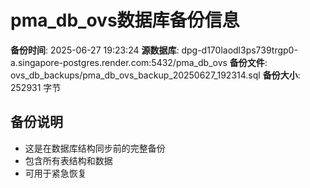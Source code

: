 # pma_db_ovs数据库备份信息

**备份时间**: 2025-06-27 19:23:24
**源数据库**: dpg-d170laodl3ps739trgp0-a.singapore-postgres.render.com:5432/pma_db_ovs
**备份文件**: ovs_db_backups/pma_db_ovs_backup_20250627_192314.sql
**备份大小**: 252931 字节

## 备份说明
- 这是在数据库结构同步前的完整备份
- 包含所有表结构和数据
- 可用于紧急恢复
